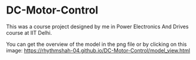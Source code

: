 # DC-Motor-Control
This was a course project designed by me in Power Electronics And Drives course at IIT Delhi.


You can get the overview of the model in the png file or by clicking on this image: https://rhythmshah-04.github.io/DC-Motor-Control/model_view.html
